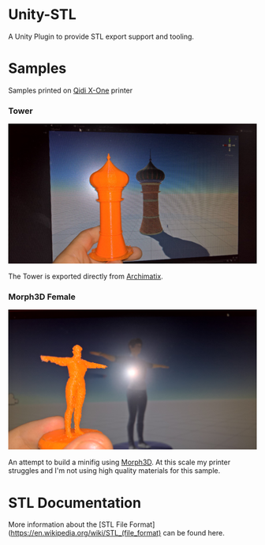 # Unity-STL
A Unity Plugin to provide STL export support and tooling.

# Samples
Samples printed on [Qidi X-One](https://www.amazon.com/gp/product/B01HZ4HY9I/ref=as_li_tl?ie=UTF8&camp=1789&creative=9325&creativeASIN=B01HZ4HY9I&linkCode=as2&tag=worldofzero-20&linkId=e3777d74fc3b3fc8f3f694dc633dd883) printer

### Tower
![Archimatix Tower](/Documentation/Images/Tower.jpg)

The Tower is exported directly from [Archimatix](http://www.archimatix.com).

### Morph3D Female
![Morph 3D Female](/Documentation/Images/Mini.jpg)


An attempt to build a minifig using [Morph3D](https://www.morph3d.com). At this scale my printer struggles and I'm not using high quality materials for this sample.

# STL Documentation
More information about the [STL File Format](https://en.wikipedia.org/wiki/STL_(file_format) can be found here.
